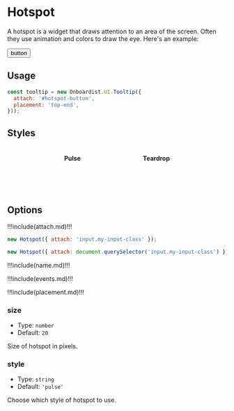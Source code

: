 # Hotspot

A hotspot is a widget that draws attention to an area of the screen. Often they use animation and colors to draw the eye. Here's an example:

<div class="example">
  <button id="hotspot-button">button</button>
</div>

## Usage

```js
const tooltip = new Onboardist.UI.Tooltip({
  attach: '#hotspot-button',
  placement: 'top-end',
}));
```

## Styles

<div class="styles">
  <Card>
    <h4>Pulse</h4>
    <div id="pulse" class="style-demo"></div>
  </Card>
  <Card>
    <h4>Teardrop</h4>
    <div id="teardrop" class="style-demo"></div>
  </Card>
</div>

## Options

!!!include(attach.md)!!!

```js
new Hotspot({ attach: 'input.my-input-class' });

new Hotspot({ attach: document.querySelector('input.my-input-class') });
```

!!!include(name.md)!!!

!!!include(events.md)!!!

!!!include(placement.md)!!!

### size

* Type: `number`
* Default: `20`

Size of hotspot in pixels.

### style

* Type: `string`
* Default: `'pulse'`

Choose which style of hotspot to use.

<script>
const popperArgs = {
  placement: 'left',
  modifiers: {
    offset: {
      enabled: true,
      offset: '0,-50%r',
    },
  },
};

export default {
  props: ['slot-key'],
  mounted() {
    new Onboardist.UI.Hotspot({
      attach: document.querySelector('#hotspot-button'),
      placement: 'top-end',
    });

    new Onboardist.UI.Hotspot({
      attach: '#pulse',
      style: 'pulse',
      ...popperArgs,
    });

    new Onboardist.UI.Hotspot({
      attach: '#teardrop',
      style: 'teardrop',
      ...popperArgs,
    });
  },
  destroyed() {
    Onboardist.UI.reset();
  },
};
</script>

<style lang="less">
.styles {
  display: flex;
  flex-direction: row;
  justify-content: space-evenly;

  .md-card, .md-card .card-content {
    text-align: center;
  }
}

.style-demo {
  width: 50px;
  height: 50px;
  display: inline-block;
}
</style>